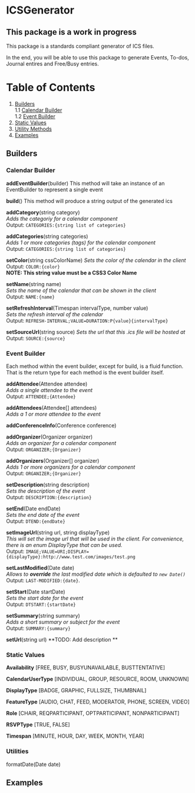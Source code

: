 # ICSGenerator
## This package is a work in progress

This package is a standards compliant generator of ICS files.

In the end, you will be able to use this package to generate Events, To-dos, Journal entires and Free/Busy entries.

# Table of Contents
1. [Builders](#builders)  
1.1 [Calendar Builder](#calendar_builder)  
1.2 [Event Builder](#event_builder)
2. [Static Values](#static_values)
3. [Utility Methods](#utilities)
4. [Examples](#examples)

## Builders<a name="builders"></a>

### Calendar Builder<a name="calendar_builder"></a>
**addEventBuilder**(builder)
This method will take an instance of an EventBuilder to represent a single event

**build**()
This method will produce a string output of the generated ics

**addCategory**(string category)   
*Adds the categoriy for a calendar component*  
Output: `CATEGORIES:{string list of categories}`

**addCategories**(string categories)   
*Adds 1 or more categories (tags) for the calendar component*  
Output: `CATEGORIES:{string list of categories}`

**setColor**(string cssColorName) 
*Sets the color of the calendar in the client*      
Output: `COLOR:{color}`    
**NOTE: This string value must be a CSS3 Color Name**  

**setName**(string name)  
*Sets the name of the calendar that can be shown in the client*  
Output: `NAME:{name}` 

**setRefreshInterval**(Timespan intervalType, number value)  
*Sets the refresh interval of the calendar*  
Output: `REFRESH-INTERVAL;VALUE=DURATION:P{value}{intervalType}` 

**setSourceUrl**(string source)
*Sets the url that this .ics file will be hosted at*  
Output: `SOURCE:{source}`

### Event Builder<a name="event_builder"></a>
Each method within the event builder, except for build, is a fluid function.  That is the return type for each method is the event builder itself.

**addAttendee**(Attendee attendee)  
*Adds a single attendee to the event*  
Output: `ATTENDEE;{Attendee}`

**addAttendees**(Attendee[] attendees)   
*Adds a 1 or more attendee to the event*

**addConferenceInfo**(Conference conference)

**addOrganizer**(Organizer organizer)   
*Adds an organizer for a calendar component*  
Output: `ORGANIZER;{Organizer}`  

**addOrganizers**(Organizer[] organizer)  
*Adds 1 or more organizers for a calendar component*    
Output: `ORGANIZER;{Organizer}`  

**setDescription**(string description)  
*Sets the description of the event*  
Output: `DESCRIPTION:{description}`  

**setEnd**(Date endDate)  
*Sets the end date of the event*  
Output: `DTEND:{endDate}`    

**setImageUrl**(string url, string displayType)  
*This will set the image url that will be used in the client.  For convenience, there is an enum DisplayType that can be used.*    
Output: `IMAGE;VALUE=URI;DISPLAY={displayType}:http://www.test.com/images/test.png`

**setLastModified**(Date date)  
*Allows to **override** the last modified date which is defaulted to `new Date()`*
Output: `LAST-MODIFIED:{date}`.  

**setStart**(Date startDate)  
*Sets the start date for the event*  
Output: `DTSTART:{startDate}`

**setSummary**(string summary)  
*Adds a short summary or subject for the event*  
Output: `SUMMARY:{summary}`

**setUrl**(string url) 
**TODO: Add description **

### Static Values<a name="static_values"></a>
**Availability** [FREE, BUSY, BUSYUNAVAILABLE, BUSTTENTATIVE]

**CalendarUserType** [INDIVIDUAL, GROUP, RESOURCE, ROOM, UNKNOWN]

**DisplayType** [BADGE, GRAPHIC, FULLSIZE, THUMBNAIL]

**FeatureType** [AUDIO, CHAT, FEED, MODERATOR, PHONE, SCREEN, VIDEO]

**Role** [CHAIR, REQPARTICIPANT, OPTPARTICIPANT, NONPARTICIPANT]

**RSVPType** [TRUE, FALSE]

**Timespan** [MINUTE, HOUR, DAY, WEEK, MONTH, YEAR]

### Utilities<a name="utilities"></a>
formatDate(Date date)

## Examples<a name="examples"></a>
